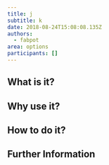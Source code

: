 ```yaml
---
title: j
subtitle: k
date: 2018-08-24T15:08:08.135Z
authors:
  - fabpot
area: options
participants: []
---
```

## What is it? 

## Why use it? 

## How to do it? 

## Further Information


